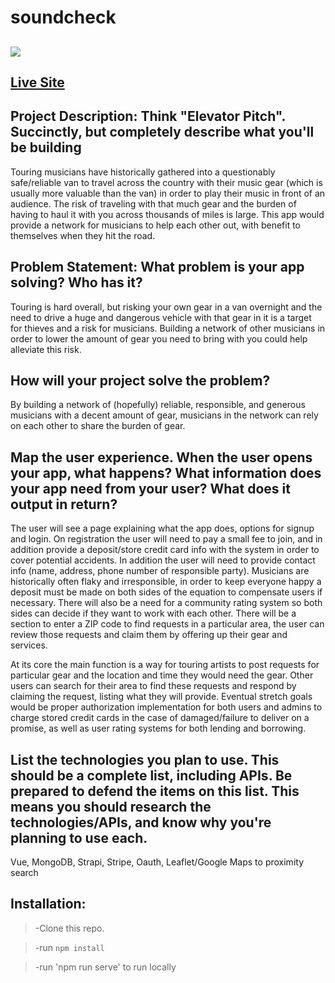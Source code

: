 # soundcheck

## ![](https://i.imgur.com/ooyql8s.png)

## [Live Site](https://soundcheckmvp.firebaseapp.com/#/)

## Project Description: Think "Elevator Pitch". Succinctly, but completely describe what you'll be building

Touring musicians have historically gathered into a questionably safe/reliable van to travel across the country with their music gear (which is usually more valuable than the van) in order to play their music in front of an audience. The risk of traveling with that much gear and the burden of having to haul it with you across thousands of miles is large. This app would provide a network for musicians to help each other out, with benefit to themselves when they hit the road.


## Problem Statement: What problem is your app solving? Who has it?

Touring is hard overall, but risking your own gear in a van overnight and the need to drive a huge and dangerous vehicle with that gear in it is a target for thieves and a risk for musicians. Building a network of other musicians in order to lower the amount of gear you need to bring with you could help alleviate this risk.


## How will your project solve the problem?

By building a network of (hopefully) reliable, responsible, and generous musicians with a decent amount of gear, musicians in the network can rely on each other to share the burden of gear.


## Map the user experience. When the user opens your app, what happens? What information does your app need from your user? What does it output in return?

The user will see a page explaining what the app does, options for signup and login. On registration the user will need to pay a small fee to join, and in addition provide a deposit/store credit card info with the system in order to cover potential accidents. In addition the user will need to provide contact info (name, address, phone number of responsible party). Musicians are historically often flaky and irresponsible, in order to keep everyone happy a deposit must be made on both sides of the equation to compensate users if necessary. There will also be a need for a community rating system so both sides can decide if they want to work with each other. There will be a section to enter a ZIP code to find requests in a particular area, the user can review those requests and claim them by offering up their gear and services.

At its core the main function is a way for touring artists to post requests for particular gear and the location and time they would need the gear. Other users can search for their area to find these requests and respond by claiming the request, listing what they will provide. Eventual stretch goals would be proper authorization implementation for both users and admins to charge stored credit cards in the case of damaged/failure to deliver on a promise, as well as user rating systems for both lending and borrowing.


## List the technologies you plan to use. This should be a complete list, including APIs. Be prepared to defend the items on this list. This means you should research the technologies/APIs, and know why you're planning to use each.

Vue, MongoDB, Strapi, Stripe, Oauth, Leaflet/Google Maps to proximity search

## Installation:

> -Clone this repo.

> -run `npm install`

> -run 'npm run serve' to run locally
